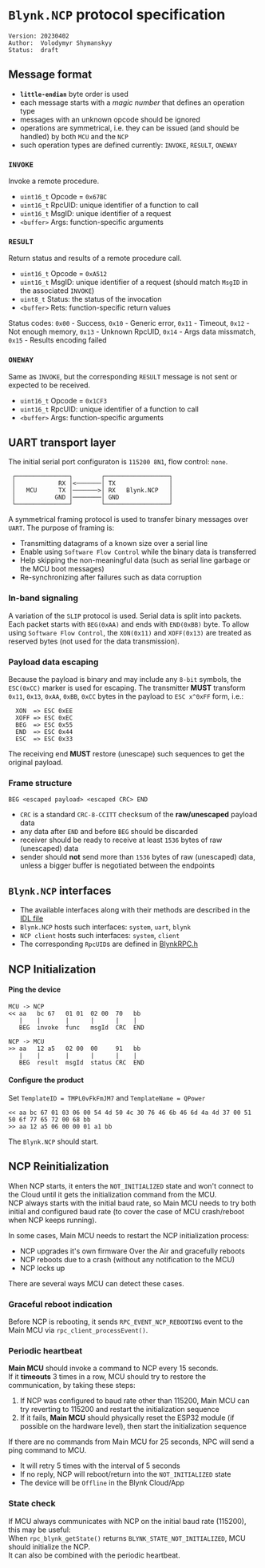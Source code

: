 # `Blynk.NCP` protocol specification

```
Version: 20230402
Author:  Volodymyr Shymanskyy
Status:  draft
```

## Message format

- **`little-endian`** byte order is used
- each message starts with a _magic number_ that defines an operation type
- messages with an unknown opcode should be ignored
- operations are symmetrical, i.e. they can be issued (and should be handled) by both `MCU` and the `NCP`
- such operation types are defined currently: `INVOKE`, `RESULT`, `ONEWAY`

### `INVOKE`

Invoke a remote procedure.

- `uint16_t` Opcode = `0x67BC`
- `uint16_t` RpcUID: unique identifier of a function to call
- `uint16_t` MsgID: unique identifier of a request
- `<buffer>` Args: function-specific arguments

### `RESULT`

Return status and results of a remote procedure call.

- `uint16_t` Opcode = `0xA512`
- `uint16_t` MsgID: unique identifier of a request (should match `MsgID` in the associated `INVOKE`)
- `uint8_t`  Status: the status of the invocation
- `<buffer>` Rets: function-specific return values

Status codes: `0x00` - Success, `0x10` - Generic error, `0x11` - Timeout, `0x12` - Not enough memory, `0x13` - Unknown RpcUID, `0x14` - Args data missmatch, `0x15` - Results encoding failed

### `ONEWAY`

Same as `INVOKE`, but the corresponding `RESULT` message is not sent or expected to be received.

- `uint16_t` Opcode = `0x1CF3`
- `uint16_t` RpcUID: unique identifier of a function to call
- `<buffer>` Args: function-specific arguments

## UART transport layer

The initial serial port configuraton is `115200 8N1`,  flow control: `none`.

```
 ┌───────────────┐        ┌──────────────────┐
 │            RX │<───────│ TX               │
 │   MCU      TX │───────>│ RX   Blynk.NCP   │
 │           GND │────────│ GND              │
 └───────────────┘        └──────────────────┘
```

A symmetrical framing protocol is used to transfer binary messages over `UART`. The purpose of framing is:

 - Transmitting datagrams of a known size over a serial line
 - Enable using `Software Flow Control` while the binary data is transferred
 - Help skipping the non-meaningful data (such as serial line garbage or the MCU boot messages)
 - Re-synchronizing after failures such as data corruption

### In-band signaling

A variation of the `SLIP` protocol is used. Serial data is split into packets. Each packet starts with `BEG(0xAA)` and ends with `END(0xBB)` byte. To allow using `Software Flow Control`, the `XON(0x11)` and `XOFF(0x13)` are treated as reserved bytes (not used for the data transmission).

### Payload data escaping

Because the payload is binary and may include any `8-bit` symbols, the `ESC(0xCC)` marker is used for escaping.
The transmitter **MUST** transform `0x11`, `0x13`, `0xAA`, `0xBB`, `0xCC` bytes in the payload to `ESC x^0xFF` form, i.e.:

```
  XON  => ESC 0xEE
  XOFF => ESC 0xEC
  BEG  => ESC 0x55
  END  => ESC 0x44
  ESC  => ESC 0x33
```

The receiving end **MUST** restore (unescape) such sequences to get the original payload.

### Frame structure

```
BEG <escaped payload> <escaped CRC> END
```

- `CRC` is a standard `CRC-8-CCITT` checksum of the **raw/unescaped** payload data
- any data after `END` and before `BEG` should be discarded
- receiver should be ready to receive at least `1536` bytes of raw (unescaped) data
- sender should **not** send more than `1536` bytes of raw (unescaped) data, unless a bigger buffer is negotiated between the endpoints

## `Blynk.NCP` interfaces

- The available interfaces along with their methods are described in the [IDL file](../BlynkNcpClient/extra/BlynkNCP.jidl)
- `Blynk.NCP` hosts such interfaces: `system`, `uart`, `blynk`
- `NCP client` hosts such interfaces: `system`, `client`
- The corresponding `RpcUID`s are defined in [BlynkRPC.h](../BlynkNcpClient/lib/BlynkRPC/src/BlynkRpc.h)

## NCP Initialization

#### Ping the device
```log
MCU -> NCP
<< aa   bc 67   01 01  02 00  70   bb
   |    |       |      |      |    |
   BEG  invoke  func   msgId  CRC  END

NCP -> MCU
>> aa   12 a5   02 00  00     91   bb
   |    |       |      |      |    |
   BEG  result  msgId  status CRC  END
```

#### Configure the product

Set `TemplateID = TMPL0vFkFmJM7` and `TemplateName = QPower`

```log
<< aa bc 67 01 03 06 00 54 4d 50 4c 30 76 46 6b 46 6d 4a 4d 37 00 51 50 6f 77 65 72 00 68 bb
>> aa 12 a5 06 00 00 01 a1 bb
```

The `Blynk.NCP` should start.

## NCP Reinitialization

When NCP starts, it enters the `NOT_INITIALIZED` state and won't connect to the Cloud until it gets the initialization command from the MCU.  
NCP always starts with the initial baud rate, so Main MCU needs to try both initial and configured baud rate (to cover the case of MCU crash/reboot when NCP keeps running).

In some cases, Main MCU needs to restart the NCP initialization process:

- NCP upgrades it's own firmware Over the Air and gracefully reboots
- NCP reboots due to a crash (without any notification to the MCU)
- NCP locks up

There are several ways MCU can detect these cases.

### Graceful reboot indication

Before NCP is rebooting, it sends `RPC_EVENT_NCP_REBOOTING` event to the Main MCU via `rpc_client_processEvent()`.

### Periodic heartbeat

**Main MCU** should invoke a command to NCP every 15 seconds.  
If it **timeouts** 3 times in a row, MCU should try to restore the communication, by taking these steps:

1. If NCP was configured to baud rate other than 115200, Main MCU can try reverting to 115200 and restart the initialization sequence
2. If it fails, **Main MCU** should physically reset the ESP32 module (if possible on the hardware level), then start the initialization sequence

If there are no commands from Main MCU for 25 seconds, NPC will send a ping command to MCU.
- It will retry 5 times with the interval of 5 seconds
- If no reply, NCP will reboot/return into the `NOT_INITIALIZED` state
- The device will be `Offline` in the Blynk Cloud/App

### State check

If MCU always communicates with NCP on the initial baud rate (115200), this may be useful:  
When `rpc_blynk_getState()` returns `BLYNK_STATE_NOT_INITIALIZED`, MCU should initialize the NCP.  
It can also be combined with the periodic heartbeat.

